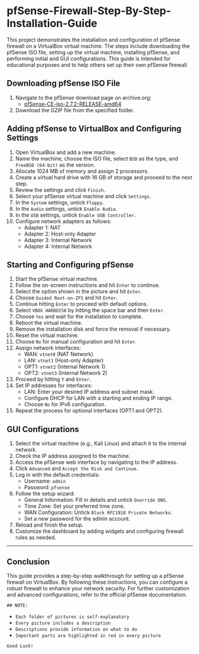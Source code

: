 # pfSense-Firewall-Step-By-Step-Installation-Guide

This project demonstrates the installation and configuration of pfSense firewall on a VirtualBox virtual machine. The steps include downloading the pfSense ISO file, setting up the virtual machine, installing pfSense, and performing initial and GUI configurations. This guide is intended for educational purposes and to help others set up their own pfSense firewall.


## Downloading pfSense ISO File

1. Navigate to the pfSense download page on archive.org:
   - [pfSense-CE-iso-2.7.2-RELEASE-amd64](https://archive.org/details/pfSense-CE-iso-2.7.2-RELEASE-amd64)
2. Download the GZIP file from the specified folder.

## Adding pfSense to VirtualBox and Configuring Settings

1. Open VirtualBox and add a new machine.
2. Name the machine, choose the ISO file, select `BSD` as the type, and `FreeBSD (64-bit)` as the version.
3. Allocate 1024 MB of memory and assign 2 processors.
4. Create a virtual hard drive with 16 GB of storage and proceed to the next step.
5. Review the settings and click `Finish`.
6. Select your pfSense virtual machine and click `Settings`.
7. In the `System` settings, untick `Floppy`.
8. In the `Audio` settings, untick `Enable Audio`.
9. In the `USB` settings, untick `Enable USB Controller`.
10. Configure network adapters as follows:
    - Adapter 1: NAT
    - Adapter 2: Host-only Adapter
    - Adapter 3: Internal Network
    - Adapter 4: Internal Network

## Starting and Configuring pfSense

1. Start the pfSense virtual machine.
2. Follow the on-screen instructions and hit `Enter` to continue.
3. Select the option shown in the picture and hit `Enter`.
4. Choose `Guided Root-on-ZFS` and hit `Enter`.
5. Continue hitting `Enter` to proceed with default options.
6. Select `VBOX HARDDISK` by hitting the space bar and then `Enter`.
7. Choose `Yes` and wait for the installation to complete.
8. Reboot the virtual machine.
9. Remove the installation disk and force the removal if necessary.
10. Reset the virtual machine.
11. Choose `No` for manual configuration and hit `Enter`.
12. Assign network interfaces:
    - WAN: `vtnet0` (NAT Network)
    - LAN: `vtnet1` (Host-only Adapter)
    - OPT1: `vtnet2` (Internal Network 1)
    - OPT2: `vtnet3` (Internal Network 2)
13. Proceed by hitting `Y` and `Enter`.
14. Set IP addresses for interfaces:
    - LAN: Enter your desired IP address and subnet mask.
    - Configure DHCP for LAN with a starting and ending IP range.
    - Choose `No` for IPv6 configuration.
15. Repeat the process for optional interfaces (OPT1 and OPT2).

## GUI Configurations

1. Select the virtual machine (e.g., Kali Linux) and attach it to the internal network.
2. Check the IP address assigned to the machine.
3. Access the pfSense web interface by navigating to the IP address.
4. Click `Advanced` and `Accept the Risk and Continue`.
5. Log in with the default credentials:
    - Username: `admin`
    - Password: `pfsense`
6. Follow the setup wizard:
    - General Information: Fill in details and untick `Override DNS`.
    - Time Zone: Set your preferred time zone.
    - WAN Configuration: Untick `Block RFC1918 Private Networks`.
    - Set a new password for the admin account.
7. Reload and finish the setup.
8. Customize the dashboard by adding widgets and configuring firewall rules as needed.

---

## Conclusion

This guide provides a step-by-step walkthrough for setting up a pfSense firewall on VirtualBox. By following these instructions, you can configure a robust firewall to enhance your network security. For further customization and advanced configurations, refer to the official pfSense documentation.

`## NOTE:`

- `Each folder of pictures is self-explanatory`
- `Every picture includes a description`
- `Descriptions provide information on what to do`
- `Important parts are highlighted in red in every picture`

`Good Luck!`
